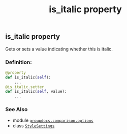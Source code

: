﻿---
title: is_italic property
second_title: GroupDocs.Comparison for Python via .NET API References
description: 
type: docs
url: /python-net/groupdocs.comparison.options/stylesettings/is_italic/
is_root: false
weight: 80
---

## is_italic property


Gets or sets a value indicating whether this is italic.
### Definition:
```python
@property
def is_italic(self):
    ...
@is_italic.setter
def is_italic(self, value):
    ...
```

### See Also
* module [`groupdocs.comparison.options`](../../)
* class [`StyleSettings`](/comparison/python-net/groupdocs.comparison.options/stylesettings)
